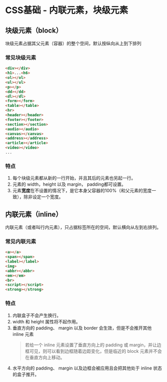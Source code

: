 # CSS基础 - 内联元素，块级元素
## 块级元素（block）
块级元素占据其父元素（容器）的整个空间，默认按纵向从上到下排列
### 常见块级元素
```html
<div></div> 
<h1>...<h6> 
<ol></ol>
<ul></ul>
<p></p> 
<dd></dd> 
<dl></dl> 
<form></form> 
<table></table> 
<hr> 
<header></header> 
<footer></footer> 
<section></section> 
<audio></audio> 
<canvas></canvas> 
<address></address> 
<article></article> 
<video></video>
...
```

### 特点
1. 每个块级元素都从新的一行开始，并且其后的元素也另起一行。
2. 元素的 width，height 以及 margin， padding都可设置。
3. 元素**宽度**在不设置的情况下，是它本身父容器的100%（和父元素的宽度一致），除非设定一个宽度。

## 内联元素（inline）
内联元素（或者叫行内元素），只占据标签所在的空间，默认横向从左到右排列。

### 常见内联元素
```html
<a></a> 
<span></span>
<label></label>
<img> 
<abbr></abbr> 
<em></em> 
<br>
<script></script> 
<strong></strong> 
```

### 特点
1. 内联盒子不会产生换行。
2. width 和 height 属性将不起作用。
3. 垂直方向的 padding、 margin 以及 border 会生效，但是不会推开其他 inline 元素
    > 若给一个 inline 元素设置了垂直方向上的 padding 或 margin，并让边框可见，则可以看到边框随着边距变化，但是临近的 block 元素并不会在垂直方向上移动。
4. 水平方向的 padding、 margin 以及边框会被应用且会把其他处于 inline 状态的盒子推开。

